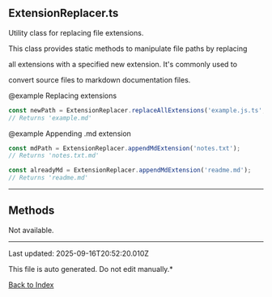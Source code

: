 ## ExtensionReplacer.ts





 Utility class for replacing file extensions.



 This class provides static methods to manipulate file paths by replacing

 all extensions with a specified new extension. It's commonly used to

 convert source files to markdown documentation files.



 @example Replacing extensions

 ```typescript
 const newPath = ExtensionReplacer.replaceAllExtensions('example.js.ts', 'md');
 // Returns 'example.md'
 ```


 @example Appending .md extension

 ```typescript
 const mdPath = ExtensionReplacer.appendMdExtension('notes.txt');
 // Returns 'notes.txt.md'

 const alreadyMd = ExtensionReplacer.appendMdExtension('readme.md');
 // Returns 'readme.md'
 ```


 



---



## Methods



Not available.



---



Last updated: 2025-09-16T20:52:20.010Z



This file is auto generated. Do not edit manually.*



[Back to Index](./index.md)